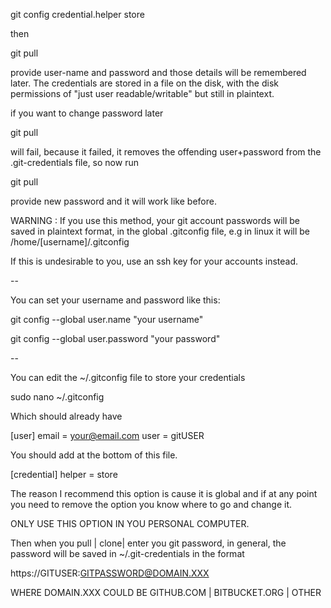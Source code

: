 
git config credential.helper store

then

git pull

provide user-name and password and those details will be remembered later. The credentials are stored in a file on the disk, with the disk permissions of "just user readable/writable" but still in plaintext.

if you want to change password later

git pull

will fail, because it failed, it removes the offending user+password from the .git-credentials file, so now run

git pull

provide new password and it will work like before.

WARNING : If you use this method, your git account passwords will be saved in plaintext format, in the global .gitconfig file, e.g in linux it will be /home/[username]/.gitconfig

If this is undesirable to you, use an ssh key for your accounts instead.

--



You can set your username and password like this:

git config --global user.name "your username"

git config --global user.password "your password"

--

You can edit the ~/.gitconfig file to store your credentials

sudo nano ~/.gitconfig

Which should already have

[user]
        email = your@email.com
        user = gitUSER

You should add at the bottom of this file.

[credential]
        helper = store

The reason I recommend this option is cause it is global and if at any point you need to remove the option you know where to go and change it.

ONLY USE THIS OPTION IN YOU PERSONAL COMPUTER.

Then when you pull | clone| enter you git password, in general, the password will be saved in ~/.git-credentials in the format

https://GITUSER:GITPASSWORD@DOMAIN.XXX

WHERE DOMAIN.XXX COULD BE GITHUB.COM | BITBUCKET.ORG | OTHER